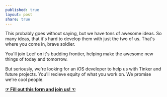 ```yaml
---
published: true
layout: post
share: true
---
```


This probably goes without saying, but we have tons of awesome ideas. So many ideas, that it's hard to develop them with just the two of us. That's where you come in, brave soldier.

You'll join Leef on it's budding frontier, helping make the awesome new things of today and tomorrow.
</advertisement>

But seriously, we're looking for an iOS developer to help us with Tinker and future projects. You'll recieve equity of what you work on. We promise we're cool people.

**[☞ Fill out this form and join us! ☜](https://teamleef.wufoo.com/forms/work-with-leef-m1sa3yfk1940x8v/)**